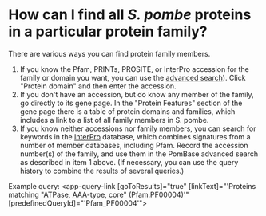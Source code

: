 # How can I find all *S. pombe* proteins in a particular protein family?
<!-- pombase_categories: Orthology,Finding data -->

There are various ways you can find protein family members.

1.  If you know the Pfam, PRINTs, PROSITE, or InterPro accession for the
    family or domain you want, you can use the [advanced search](/query)).
    Click "Protein domain" and then enter the accession.
2.  If you don't have an accession, but do know any member of the
    family, go directly to its gene page. In the "Protein Features"
    section of the gene page there is a table of protein domains and
    families, which includes a link to a list of all family members
    in S. pombe.
3.  If you know neither accessions nor family members, you can search
    for keywords in the [InterPro](http://www.ebi.ac.uk/interpro/)
    database, which combines signatures from a number of member
    databases, including Pfam. Record the accession number(s) of the
    family, and use them in the PomBase advanced search as described
    in item 1 above. (If necessary, you can use the query history to
    combine the results of several queries.)

Example query: <app-query-link [goToResults]="true" [linkText]="'Proteins matching &quot;ATPase, AAA-type, core&quot; (Pfam:PF00004)'"
    [predefinedQueryId]="'Pfam_PF00004'">
</app-query-link>





